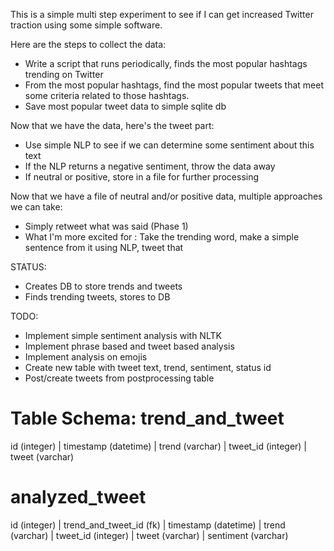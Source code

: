 This is a simple multi step experiment to see if I can get increased Twitter traction using some simple software.

Here are the steps to collect the data:
* Write a script that runs periodically, finds the most popular hashtags trending on Twitter
* From the most popular hashtags, find the most popular tweets that meet some criteria related to those hashtags.
* Save most popular tweet data to simple sqlite db

Now that we have the data, here's the tweet part:
* Use simple NLP to see if we can determine some sentiment about this text
* If the NLP returns a negative sentiment, throw the data away
* If neutral or positive, store in a file for further processing

Now that we have a file of neutral and/or positive data, multiple approaches we can take:
* Simply retweet what was said (Phase 1)
* What I'm more excited for : Take the trending word, make a simple sentence from it using NLP, tweet that

STATUS:
- Creates DB to store trends and tweets
- Finds trending tweets, stores to DB

TODO:
- Implement simple sentiment analysis with NLTK
- Implement phrase based and tweet based analysis
- Implement analysis on emojis
- Create new table with tweet text, trend, sentiment, status id
- Post/create tweets from postprocessing table

Table Schema:
trend_and_tweet
===============
id (integer) | timestamp (datetime) | trend (varchar) | tweet_id (integer) | tweet (varchar)

analyzed_tweet
===============
id (integer) | trend_and_tweet_id (fk) | timestamp (datetime) | trend (varchar) | tweet_id (integer) | tweet (varchar) | sentiment (varchar)
